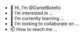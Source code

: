- 👋 Hi, I’m @DanielBotello
- 👀 I’m interested in ...
- 🌱 I’m currently learning ...
- 💞️ I’m looking to collaborate on ...
- 📫 How to reach me ...

<!---
DanielBotello/DanielBotello is a ✨ special ✨ repository because its `README.md` (this file) appears on your GitHub profile.
You can click the Preview link to take a look at your changes.
--->
